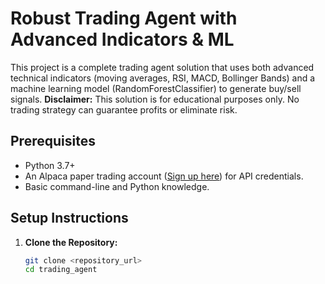 # Robust Trading Agent with Advanced Indicators & ML

This project is a complete trading agent solution that uses both advanced technical indicators (moving averages, RSI, MACD, Bollinger Bands) and a machine learning model (RandomForestClassifier) to generate buy/sell signals. **Disclaimer:** This solution is for educational purposes only. No trading strategy can guarantee profits or eliminate risk.

## Prerequisites

- Python 3.7+
- An Alpaca paper trading account ([Sign up here](https://alpaca.markets)) for API credentials.
- Basic command-line and Python knowledge.

## Setup Instructions

1. **Clone the Repository:**
   ```bash
   git clone <repository_url>
   cd trading_agent

